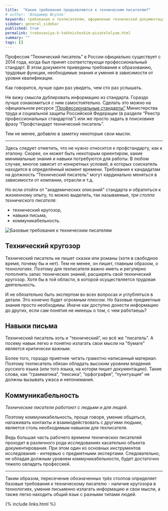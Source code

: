 ```yaml
---
title:  "Какие требования предъявляются к техническим писателям?"
# author: 'Владимир Юсупов'
keywords: требования к техписателям, оформление технической документации, разработка технической документации, техписатель, блог технического писателя, технический писатель москва
sidebar: general_sidebar
published: true
permalink: trebovaniya-k-tekhnicheskim-pisatelelyam.html
summary: ""
tags: []
---
```


Профессия “Технический писатель” в России официально существует с 2014 года, когда был принят соответствующи профессиональный стандарт. В этом документе приведены требования к образованию, трудовые функции, необходимые знания и умения в зависимости от уровня квалификации. 

Как говорится, лучше один раз увидеть, чем сто раз услышать. 

Не вижу смысла дублировать информацию из стандарта. Гораздо лучше ознакомиться с ним самостоятельно. Сделать это можно на официальном ресурсе [“Профессиональные стандарты”](https://profstandart.rosmintrud.ru) Министерства труда и социальной защиты Российской Федерации (в разделе “Реестр профессиональных стандартов”) или же просто задать в поисковике фразу “Профстандарт технический писатель”.

Тем не менее, добавлю в заметку некоторые свои мысли.

***

Здесь следует отметить, что не нужно относится к профстандарту, как к эталону. Скорее, он может быть некоторым ориентиром, какие минимальные знания и навыки потребуются для работы. В любом случае, многое зависит от конкретных условий, в которых соискатель находится в определённый момент времени. Требования к кандидатам на должность “Технический писатель” могут кардинально меняться в зависимости от компании, отрасли и т.д.

Но если отойти от "академических описаний" стандарта и обратиться к жизненному опыту, то можно выделить, так называемые, *три столпа технического писателя*:

- технический кругозор,
- навыки письма,
- коммуникабельность.

<p><img src="{{ "images/bazovye-trebovaniya-tekhpisateli.png" }}" alt="Базовые требования к техническим писателям"/></p>

## Технический кругозор

Технический писатель не пишет сказки или романы (хотя в свободное время, почему бы и нет). Тем не менее, он пишет, главным образом, о технологиях. Поэтому для техписателя важно иметь и регулярно пополнять запас технических знаний, расширять свой технический кругозор. Хотя бы в той области, в которой осуществляется трудовая деятельность. 

И не обязательно быть экспертом во всех вопросах и углубляться в детали. Это конечно будет огромным плюсом. Но базовые предметные знания просто необходимы. Иначе как доступно донести информацию до других, если сам понятия не имеешь о том, с чем работаешь?

## Навыки письма

Технический писатель хоть и “технический”, но всё же “писатель”. А посему навык легко и понятно излагать свои мысли на "бумаге" является критически важным. 

Более того, гораздо приятнее читать грамотно написанный материал. Поэтому техписатель обязан обладать высоким уровнем владения русского языка (или того языка, на которм пишет документацию). Такие слова, как “грамматика”, “лексика”, “орфография”, “пунктуация” не должны вызывать ужаса и непонимания.

## Коммуникабельность

*Технические писатели работают с людьми и для людей*. 

Поэтому коммуникабельность, проще говоря, умение общаться, налаживать контакты и взаимодействовать с другими людьми, является столь необходимым навыком для техписателя. 

Ведь большая часть рабочего времени технических писателей проходит в различного рода исследованиях касательно объекта документирования. При этом один из основных инструментов исследования - интервью с предметными экспертами. Следовательно, не обладая должным уровнем коммуникабельности, будет достаточно тяжело овладеть профессией.

***

Таким образом, пересечение обозначенных трёх столпов определяет базовые требования к техническому писателю - наличие кругозора в технологиях, умение письменно излагать информацию и свои мысли, а также легко находить общий язык с разными типами людей.

{% include links.html %}
